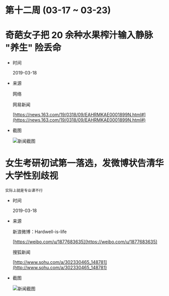 第十二周 (03-17 ~ 03-23)
======

# 奇葩女子把 20 余种水果榨汁输入静脉 "养生" 险丢命

+ 时间

    2019-03-18

+ 来源

    网络
    
    网易新闻
    
    [https://news.163.com/19/0318/09/EAHRMKAE0001899N.html#](https://news.163.com/19/0318/09/EAHRMKAE0001899N.html#)

+ 截图

    ![新闻截图](2019-03-18-intravenous-injection.png)

# 女生考研初试第一落选，发微博状告清华大学性别歧视

    实际上就是专业课不行
    
+ 时间

    2019-03-18

+ 来源

    新浪微博：Hardwell-is-life
    
    [https://weibo.com/u/1877683635](https://weibo.com/u/1877683635)

    搜狐新闻
    
    [http://www.sohu.com/a/302330465_148781](http://www.sohu.com/a/302330465_148781)
    
+ 截图

    ![新闻截图](assets/2019-03-18-sexualgender-discrimination.png)
